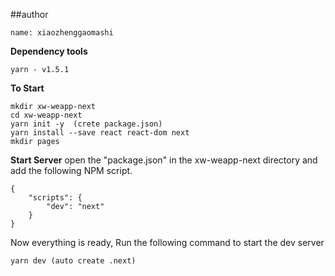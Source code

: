 ##author
```
name: xiaozhenggaomashi
```

**Dependency tools**
```
yarn - v1.5.1
```

**To Start**
```
mkdir xw-weapp-next
cd xw-weapp-next
yarn init -y  (crete package.json)
yarn install --save react react-dom next
mkdir pages
```

**Start Server**
open the "package.json" in the xw-weapp-next directory and add the following NPM script.
```
{
    "scripts": {
        "dev": "next"
    }
}
```
Now everything is ready, Run the following command to start the dev server
```
yarn dev (auto create .next)
```

